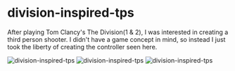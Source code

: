 # division-inspired-tps

After playing Tom Clancy's The Division(1 & 2), I was interested in creating a third person shooter. I didn't have a game concept in mind, so instead I just took the liberty of creating the controller seen here.

![division-inspired-tps](https://media.giphy.com/media/4SZF30yFd5jOoeRyNe/giphy.gif)
![division-inspired-tps](https://media.giphy.com/media/M9o6Iy9cZvX0022qR2/giphy.gif)
![division-inspired-tps](https://media.giphy.com/media/NIY4oEF2nTuz00oDiZ/giphy.gif)
